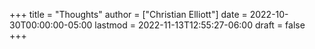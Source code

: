 +++
title = "Thoughts"
author = ["Christian Elliott"]
date = 2022-10-30T00:00:00-05:00
lastmod = 2022-11-13T12:55:27-06:00
draft = false
+++
